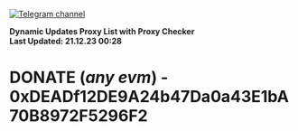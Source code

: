 [![Telegram channel](https://img.shields.io/endpoint?url=https://runkit.io/damiankrawczyk/telegram-badge/branches/master?url=https://t.me/n4z4v0d)](https://t.me/n4z4v0d) 

**Dynamic Updates Proxy List with Proxy Checker**  
**Last Updated: 21.12.23 00:28**

# DONATE (_any evm_) - 0xDEADf12DE9A24b47Da0a43E1bA70B8972F5296F2
